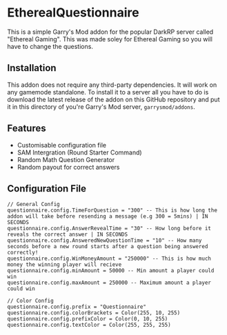 # EtherealQuestionnaire
This is a simple Garry's Mod addon for the popular DarkRP server called "Ethereal Gaming". This was made soley for Ethereal Gaming so you will have to change the questions.
## Installation 
This addon does not require any third-party dependencies. It will work on any gamemode standalone. To install it to a server all you have to do is download the latest release of the addon on this GitHub repository and put it in this directory of you're Garry's Mod server, `garrysmod/addons`.
## Features
- Customisable configuration file
- SAM Intergration (Round Starter Command)
- Random Math Question Generator
- Random payout for correct answers
## Configuration File
```
// General Config
questionnaire.config.TimeForQuestion = "300" -- This is how long the addon will take before resending a message (e.g 300 = 5mins) | IN SECONDS
questionnaire.config.AnswerRevealTime = "30" -- How long before it reveals the correct answer | IN SECONDS
questionnaire.config.AnsweredNewQuestionTime = "10" -- How many seconds before a new round starts after a question being answered correctly!
questionnaire.config.WinMoneyAmount = "250000" -- This is how much money the winning player will recieve
questionnaire.config.minAmount = 50000 -- Min amount a player could win
questionnaire.config.maxAmount = 250000 -- Maximum amount a player could win

// Color Config
questionnaire.config.prefix = "Questionnaire"
questionnaire.config.colorBrackets = Color(255, 10, 255)
questionnaire.config.prefixColor = Color(0, 10, 255)
questionnaire.config.textColor = Color(255, 255, 255)
```
